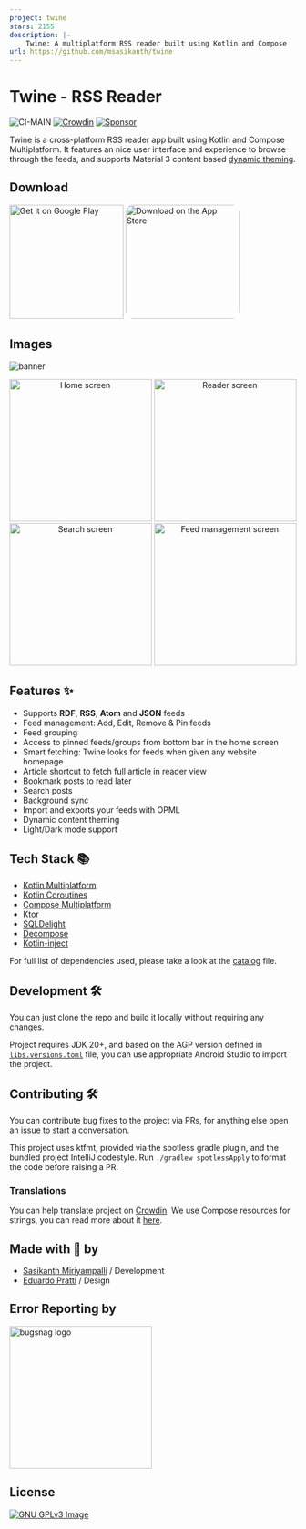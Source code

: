 ```yaml
---
project: twine
stars: 2155
description: |-
    Twine: A multiplatform RSS reader built using Kotlin and Compose
url: https://github.com/msasikanth/twine
---
```


# Twine - RSS Reader

![CI-MAIN](https://github.com/msasikanth/twine/actions/workflows/ci_checks.yml/badge.svg?branch=main)
[![Crowdin](https://badges.crowdin.net/twine-rss-reader/localized.svg)](https://crowdin.com/project/twine-rss-reader)
[![Sponsor](https://img.shields.io/static/v1?label=Sponsor&message=%E2%9D%A4&logo=GitHub&color=%23fe8e86)](https://github.com/sponsors/msasikanth)

Twine is a cross-platform RSS reader app built using Kotlin and Compose Multiplatform. It features an nice
user interface and experience to browse through the feeds, and supports Material 3 content based 
[dynamic theming](https://m3.material.io/styles/color/dynamic-color/user-generated-color).

## Download

<a href='https://play.google.com/store/apps/details?id=dev.sasikanth.rss.reader&pcampaignid=pcampaignidMKT-Other-global-all-co-prtnr-py-PartBadge-Mar2515-1'><img alt='Get it on Google Play' src='https://play.google.com/intl/en_us/badges/static/images/badges/en_badge_web_generic.png' width="200px"/></a>
<a href="https://apps.apple.com/us/app/twine-rss-reader/id6465694958?itsct=apps_box_badge&amp;itscg=30200" style="display: inline-block; overflow: hidden; border-radius: 13px;"><img src="https://tools.applemediaservices.com/api/badges/download-on-the-app-store/white/en-us;releaseDate=1694390400" alt="Download on the App Store" width="200px"></a>

## Images
<img src="readme_images/banner.png" alt="banner" />

<p style="text-align: center;">
  <img src="readme_images/home.png" width="250" alt="Home screen"/>
  <img src="readme_images/reader.png" width="250" alt="Reader screen"/>
  <img src="readme_images/search.png" width="250" alt="Search screen"/>
  <img src="readme_images/feed_management.png" width="250" alt="Feed management screen"/>
</p>

## Features ✨

- Supports **RDF**, **RSS**, **Atom** and **JSON** feeds
- Feed management: Add, Edit, Remove & Pin feeds
- Feed grouping
- Access to pinned feeds/groups from bottom bar in the home screen
- Smart fetching: Twine looks for feeds when given any website homepage
- Article shortcut to fetch full article in reader view
- Bookmark posts to read later
- Search posts
- Background sync
- Import and exports your feeds with OPML
- Dynamic content theming
- Light/Dark mode support

## Tech Stack 📚

- [Kotlin Multiplatform](https://kotlinlang.org/lp/multiplatform/)
- [Kotlin Coroutines](https://github.com/Kotlin/kotlinx.coroutines)
- [Compose Multiplatform](https://www.jetbrains.com/lp/compose-multiplatform/)
- [Ktor](https://ktor.io/)
- [SQLDelight](https://cashapp.github.io/sqldelight/2.0.0-alpha05/)
- [Decompose](https://arkivanov.github.io/Decompose/)
- [Kotlin-inject](https://github.com/evant/kotlin-inject)

For full list of dependencies used, please take a look at the [catalog](/gradle/libs.versions.toml) file.

## Development 🛠️

You can just clone the repo and build it locally without requiring any changes. 

Project requires JDK 20+, and based on the AGP version defined in [`libs.versions.toml`](/gradle/libs.versions.toml) file, 
you can use appropriate Android Studio to import the project.

## Contributing 🛠️

You can contribute bug fixes to the project via PRs, for anything else open an issue to start a conversation.

This project uses ktfmt, provided via the spotless gradle plugin, and the bundled project IntelliJ codestyle. Run
`./gradlew spotlessApply` to format the code before raising a PR.

### Translations

You can help translate project on [Crowdin](https://crowdin.com/project/twine-rss-reader). We use Compose resources
for strings, you can read more about it [here](https://www.jetbrains.com/help/kotlin-multiplatform-dev/compose-multiplatform-resources-usage.html#strings).

## Made with 💖 by

- [Sasikanth Miriyampalli](https://www.sasikanth.dev) / Development
- [Eduardo Pratti](https://twitter.com/edpratti) / Design

## Error Reporting by

<a href="http://www.bugsnag.com/">
  <img src="readme_images/bugsnag.png" width="250" alt="bugsnag logo"/>
</a>

## License

[![GNU GPLv3 Image](https://www.gnu.org/graphics/gplv3-127x51.png)](https://github.com/msasikanth/twine/blob/main/LICENSE.txt)

